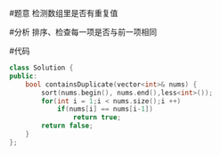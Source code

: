 #题意
检测数组里是否有重复值

#分析
排序、检查每一项是否与前一项相同

#代码
```C++
class Solution {
public:
    bool containsDuplicate(vector<int>& nums) {
        sort(nums.begin(), nums.end(),less<int>());
        for(int i = 1;i < nums.size();i ++)
            if(nums[i] == nums[i-1])
                return true;
        return false;
    }
};
```
